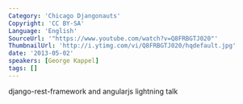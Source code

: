 ```yaml
---
Category: 'Chicago Djangonauts'
Copyright: 'CC BY-SA'
Language: 'English'
SourceUrl: '"https://www.youtube.com/watch?v=Q8FRBGTJ020"'
ThumbnailUrl: 'http://i.ytimg.com/vi/Q8FRBGTJ020/hqdefault.jpg'
date: '2013-05-02'
speakers: [George Kappel]
tags: []
---
```

django-rest-framework and angularjs lightning talk